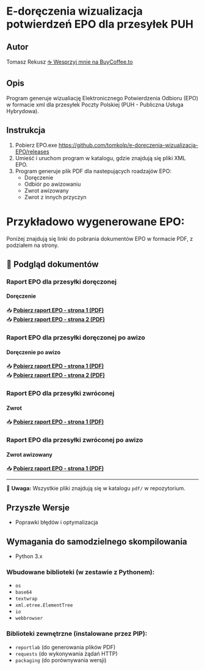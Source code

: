 # E-doręczenia wizualizacja potwierdzeń EPO dla przesyłek PUH

## Autor
Tomasz Rekusz
[☕ Wesprzyj mnie na BuyCoffee.to](https://buycoffee.to/tomkolp)
## Opis
Program generuje wizualiację Elektronicznego Potwierdzenia Odbioru (EPO) w formacie xml dla przesyłek Poczty Polskiej (PUH - Publiczna Usługa Hybrydowa).

## Instrukcja
1. Pobierz EPO.exe https://github.com/tomkolp/e-doreczenia-wizualizacja-EPO/releases
2. Umieść i uruchom program w katalogu, gdzie znajdują się pliki XML EPO.
3. Program generuje plik PDF dla nastepujących roadzajów EPO:
   - Doręczenie
   - Odbiór po awizowaniu
   - Zwrot awizowany
   - Zwrot z innych przyczyn
  
# Przykładowo wygenerowane EPO:

Poniżej znajdują się linki do pobrania dokumentów EPO w formacie PDF, z podziałem na strony.

## 📄 Podgląd dokumentów

### Raport EPO dla przesyłki doręczonej
#### Doręczenie
📥 **[Pobierz raport EPO - strona 1 (PDF)](pdf/doreczenie.pdf)**  
📥 **[Pobierz raport EPO - strona 2 (PDF)](pdf/doreczenie.pdf)**  

### Raport EPO dla przesyłki doręczonej po awizo
#### Doręczenie po awizo
📥 **[Pobierz raport EPO - strona 1 (PDF)](pdf/doreczenie_po_awizo.pdf)**  
📥 **[Pobierz raport EPO - strona 2 (PDF)](pdf/doreczenie_po_awizo.pdf)**  

### Raport EPO dla przesyłki zwróconej
#### Zwrot
📥 **[Pobierz raport EPO - strona 1 (PDF)](pdf/zwrot.pdf)**  

### Raport EPO dla przesyłki zwróconej po awizo
#### Zwrot awizowany
📥 **[Pobierz raport EPO - strona 1 (PDF)](pdf/zwrot_awizowany.pdf)**  

---

📌 **Uwaga:** Wszystkie pliki znajdują się w katalogu `pdf/` w repozytorium.



## Przyszłe Wersje
- Poprawki błędów i optymalizacja

## Wymagania do samodzielnego skompilowania
- Python 3.x

### Wbudowane biblioteki (w zestawie z Pythonem):
- `os`
- `base64`
- `textwrap`
- `xml.etree.ElementTree`
- `io`
- `webbrowser`

### Biblioteki zewnętrzne (instalowane przez PIP):
- `reportlab` (do generowania plików PDF)
- `requests` (do wykonywania żądań HTTP)
- `packaging` (do porównywania wersji)
